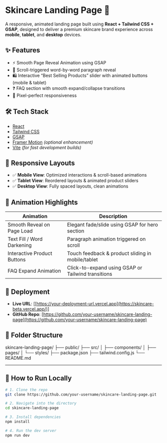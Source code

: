 # Skincare Landing Page 🌿

A responsive, animated landing page built using **React + Tailwind CSS + GSAP**, designed to deliver a premium skincare brand experience across **mobile**, **tablet**, and **desktop** devices.

## ✨ Features

- ⚡ Smooth Page Reveal Animation using GSAP
- 💬 Scroll-triggered word-by-word paragraph reveal
- 🛍️ Interactive “Best Selling Products” slider with animated buttons (mobile & tablet)
- ❓ FAQ section with smooth expand/collapse transitions
- 🔁 Pixel-perfect responsiveness

## 🛠️ Tech Stack

- [React](https://reactjs.org/)
- [Tailwind CSS](https://tailwindcss.com/)
- [GSAP](https://greensock.com/gsap/)
- [Framer Motion](https://www.framer.com/motion/) *(optional enhancement)*
- [Vite](https://vitejs.dev/) *(for fast development builds)*

## 📱 Responsive Layouts

- ✅ **Mobile View**: Optimized interactions & scroll-based animations
- ✅ **Tablet View**: Reordered layouts & animated product sliders
- ✅ **Desktop View**: Fully spaced layouts, clean animations

## 🎥 Animation Highlights

| Animation                      | Description |
|-------------------------------|-------------|
| Smooth Reveal on Page Load    | Elegant fade/slide using GSAP for hero section |
| Text Fill / Word Darkening    | Paragraph animation triggered on scroll |
| Interactive Product Buttons   | Touch feedback & product sliding in mobile/tablet |
| FAQ Expand Animation          | Click-to-expand using GSAP or Tailwind transitions |

## 🚀 Deployment

- **Live URL**: [[https://your-deployment-url.vercel.app](https://skincare-beta.vercel.app/)]
- **GitHub Repo**: [https://github.com/your-username/skincare-landing-page](https://github.com/your-username/skincare-landing-page)

## 📂 Folder Structure

skincare-landing-page/
├── public/
├── src/
│ ├── components/
│ ├── pages/
│ └── styles/
├── package.json
├── tailwind.config.js
└── README.md


---

## 📜 How to Run Locally

```bash
# 1. Clone the repo
git clone https://github.com/your-username/skincare-landing-page.git

# 2. Navigate into the directory
cd skincare-landing-page

# 3. Install dependencies
npm install

# 4. Run the dev server
npm run dev


